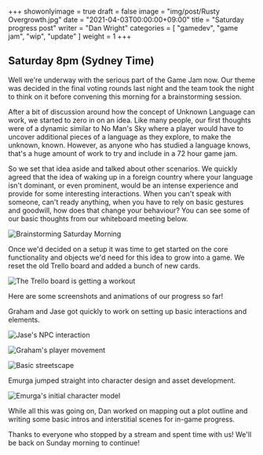 +++
showonlyimage = true
draft = false
image = "img/post/Rusty Overgrowth.jpg"
date = "2021-04-03T00:00:00+09:00"
title = "Saturday progress post"
writer = "Dan Wright"
categories = [ "gamedev", "game jam", "wip", "update" ]
weight = 1
+++

## Saturday 8pm (Sydney Time)

Well we're underway with the serious part of the Game Jam now. Our theme was decided in the final voting rounds last night and the team took the night to think on it before convening this morning for a brainstorming session.

After a bit of discussion around how the concept of Unknown Language can work, we started to zero in on an idea. Like many people, our first thoughts were of a dynamic similar to No Man's Sky where a player would have to uncover additional pieces of a language as they explore, to make the unknown, known. However, as anyone who has studied a language knows, that's a huge amount of work to try and include in a 72 hour game jam.

So we set that idea aside and talked about other scenarios. We quickly agreed that the idea of waking up in a foreign country where your language isn't dominant, or even prominent, would be an intense experience and provide for some interesting interactions. When you can't speak with someone, can't ready anything, when you have to rely on basic gestures and goodwill, how does that change your behaviour? You can see some of our basic thoughts from our whiteboard meeting below.

![Brainstorming Saturday Morning](/img/post/Whiteboard-Capture-at-Start.PNG)

Once we'd decided on a setup it was time to get started on the core functionality and objects we'd need for this idea to grow into a game. We reset the old Trello board and added a bunch of new cards.

![The Trello board is getting a workout](/img/post/Trello-Board-Saturday-Afternoon.PNG)

Here are some screenshots and animations of our progress so far! 

Graham and Jase got quickly to work on setting up basic interactions and elements. 

![Jase's NPC interaction](/img/post/NPC-Interaction-Menu.gif)

![Graham's player movement](/img/post/Player-Movement-Animation.gif)

![Basic streetscape](img/post/Street-Design-Saturday.png)

Emurga jumped straight into character design and asset development. 

![Emurga's initial character model](img/post/Character-Saturday.PNG)

While all this was going on, Dan worked on mapping out a plot outline and writing some basic intros and interstitial scenes for in-game progress.

Thanks to everyone who stopped by a stream and spent time with us! We'll be back on Sunday morning to continue!
